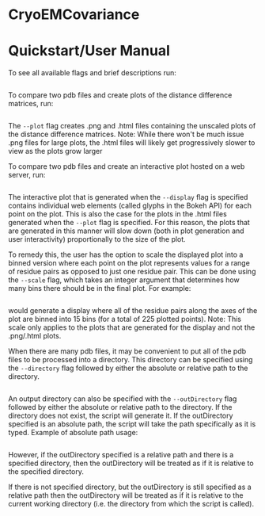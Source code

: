 # CryoEMCovariance

Quickstart/User Manual
======================

To see all available flags and brief descriptions run:

```./analyzePDB.py --help
```

To compare two pdb files and create plots of the distance difference matrices, 
run:

```./analyzePDB.py --strip --plot <file1.pdb> <file2.pdb>
```
The ``--plot`` flag creates .png and .html files containing the unscaled
plots of the distance difference matrices.
Note: While there won't be much issue .png files for large plots, the
      .html files will likely get progressively slower to view as the plots grow
      larger

To compare two pdb files and create an interactive plot hosted on a web server,
run:

```./analyzePDB.py --strip --display <file1.pdb> <file2.pdb>
```

The interactive plot that is generated when the ``--display`` flag is
specified contains individual web elements (called glyphs in the Bokeh API)
for each point on the plot. This is also the case for the plots in the
.html files generated when the ``--plot`` flag is specified. For this reason,
the plots that are generated in this manner will slow down (both in
plot generation and user interactivity) proportionally to the size of the plot.

To remedy this, the user has the option to scale the displayed plot into a
binned version where each point on the plot represents values for a range of 
residue pairs as opposed to just one residue pair. This can be done using the
``--scale`` flag, which takes an integer argument that determines how many
bins there should be in the final plot. For example:

```./analyzePDB.py --strip --scale 15 --display <file1.pdb> <file2.pdb>
```
would generate a display where all of the residue pairs along the
axes of the plot are binned into 15 bins (for a total of 225 plotted points).
Note: This scale only applies to the plots that are generated for the
display and not the .png/.html plots.

When there are many pdb files, it may be convenient to put all of the pdb
files to be processed into a directory. This directory can be specified using
the ``--directory`` flag followed by either the absolute or relative path to
the directory.

```./analyzePDB.py --strip --plot --directory /path/to/directory/
```

An output directory can also be specified with the ``--outDirectory`` flag
followed by either the absolute or relative path to the directory. If the 
directory does not exist, the script will generate it. If the outDirectory 
specified is an absolute path, the script will take the
path specifically as it is typed. Example of absolute path usage:

```./analyzePDB.py --strip --plot --directory /path/to/directory/ --outDirectory /path/to/outDirectory/
```

However, if the outDirectory specified is a relative path and there is a
specified directory, then the outDirectory will be treated as if it is
relative to the specified directory. 

If there is not specified directory, but the outDirectory is still specified 
as a relative path then the outDirectory will be treated as if it is relative
to the current working directory (i.e. the directory from which the script
is called).

